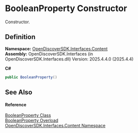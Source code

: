 # BooleanProperty Constructor


Constructor.



## Definition
**Namespace:** <a href="79f11d04-c275-b915-db5b-ab2227989555">OpenDiscoverSDK.Interfaces.Content</a>  
**Assembly:** OpenDiscoverSDK.Interfaces (in OpenDiscoverSDK.Interfaces.dll) Version: 2025.4.4.0 (2025.4.4)

**C#**
``` C#
public BooleanProperty()
```



## See Also


#### Reference
<a href="def78557-39ba-ec9f-bfcc-f2ae01527591">BooleanProperty Class</a>  
<a href="8d23f75a-d5ee-5965-dbc6-2fe9f0d5ea12">BooleanProperty Overload</a>  
<a href="79f11d04-c275-b915-db5b-ab2227989555">OpenDiscoverSDK.Interfaces.Content Namespace</a>  
